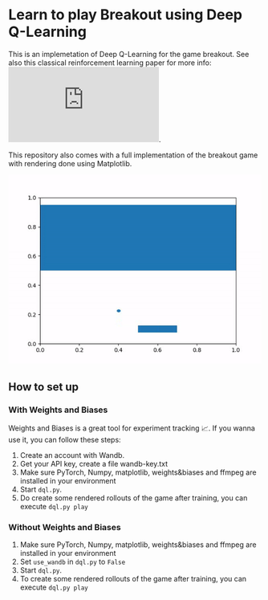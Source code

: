 # Learn to play Breakout using Deep Q-Learning

This is an implemetation of Deep Q-Learning for the game breakout. See also this classical reinforcement learning paper
for more info: ![Playing Atari with Deep Reinforcement Learning](https://www.cs.toronto.edu/~vmnih/docs/dqn.pdf).

This repository also comes with a full implementation of the breakout game with rendering done using Matplotlib.

![asdf](example.gif)

## How to set up

### With Weights and Biases
Weights and Biases is a great tool for experiment tracking 📈. If you wanna use it, you can follow these steps:

1. Create an account with Wandb.
2. Get your API key, create a file wandb-key.txt
3. Make sure PyTorch, Numpy, matplotlib, weights&biases and ffmpeg are installed in your environment
4. Start `dql.py`. 
5. Do create some rendered rollouts of the game after training, you can execute `dql.py play`

### Without Weights and Biases

1. Make sure PyTorch, Numpy, matplotlib, weights&biases and ffmpeg are installed in your environment
2. Set `use_wandb` in `dql.py` to `False`
3. Start `dql.py`. 
4. To create some rendered rollouts of the game after training, you can execute `dql.py play`